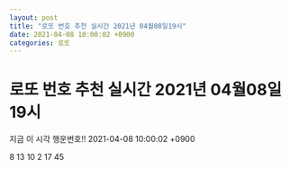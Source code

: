 ```yaml
---
layout: post
title: "로또 번호 추천 실시간 2021년 04월08일19시"
date: 2021-04-08 10:00:02 +0900
categories: 로또
---
```


# 로또 번호 추천 실시간 2021년 04월08일19시

지금 이 시각 행운번호!! 2021-04-08 10:00:02 +0900

 8  13  10  2  17  45 

